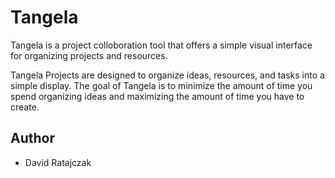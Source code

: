 # Tangela
Tangela is a project colloboration tool that offers a simple visual
interface for organizing projects and resources.

Tangela Projects are designed to organize ideas, resources, and tasks
into a simple display. The goal of Tangela is to minimize the amount of
time you spend organizing ideas and maximizing the amount of time you
have to create.

## Author

* David Ratajczak

